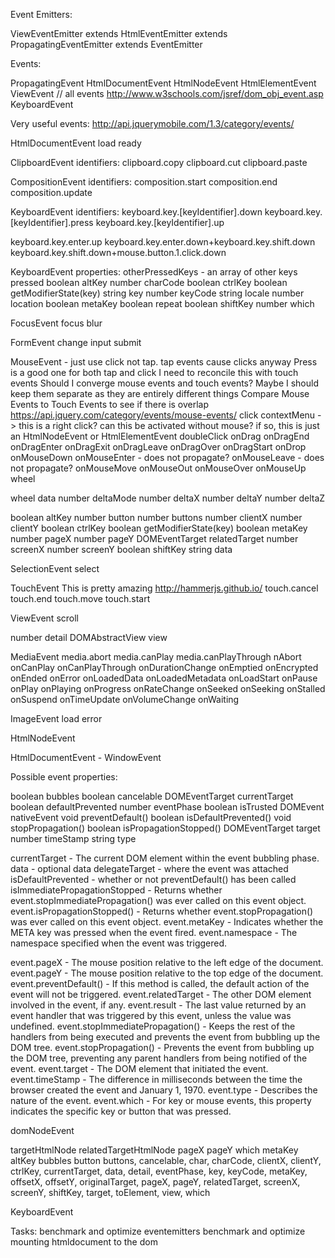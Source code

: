Event Emitters:

ViewEventEmitter extends 
 HtmlEventEmitter extends
  PropagatingEventEmitter extends
   EventEmitter

Events:

PropagatingEvent
 HtmlDocumentEvent
 HtmlNodeEvent
  HtmlElementEvent
   ViewEvent
    // all events
    http://www.w3schools.com/jsref/dom_obj_event.asp
    KeyboardEvent

 
Very useful events:
http://api.jquerymobile.com/1.3/category/events/




HtmlDocumentEvent
 load
 ready

ClipboardEvent identifiers:
 clipboard.copy
 clipboard.cut
 clipboard.paste

CompositionEvent identifiers:
 composition.start
 composition.end
 composition.update 

KeyboardEvent identifiers:
 keyboard.key.[keyIdentifier].down
 keyboard.key.[keyIdentifier].press
 keyboard.key.[keyIdentifier].up

 keyboard.key.enter.up
 keyboard.key.enter.down+keyboard.key.shift.down
 keyboard.key.shift.down+mouse.button.1.click.down

KeyboardEvent properties:
otherPressedKeys - an array of other keys pressed
boolean altKey
number charCode
boolean ctrlKey
boolean getModifierState(key)
string key
number keyCode
string locale
number location
boolean metaKey
boolean repeat
boolean shiftKey
number which

FocusEvent
 focus
 blur

FormEvent
 change
 input
 submit

MouseEvent - just use click not tap. tap events cause clicks anyway
Press is a good one for both tap and click
I need to reconcile this with touch events
Should I converge mouse events and touch events?
Maybe I should keep them separate as they are entirely different things
Compare Mouse Events to Touch Events to see if there is overlap
 https://api.jquery.com/category/events/mouse-events/
 click
 contextMenu -> this is a right click? can this be activated without mouse? if so, this is just an HtmlNodeEvent or HtmlElementEvent
 doubleClick
 onDrag
 onDragEnd
 onDragEnter
 onDragExit
 onDragLeave
 onDragOver
 onDragStart
 onDrop
 onMouseDown
 onMouseEnter - does not propagate?
 onMouseLeave - does not propagate?
 onMouseMove
 onMouseOut
 onMouseOver
 onMouseUp
 wheel

wheel data
number deltaMode
number deltaX
number deltaY
number deltaZ

boolean altKey
number button
number buttons
number clientX
number clientY
boolean ctrlKey
boolean getModifierState(key)
boolean metaKey
number pageX
number pageY
DOMEventTarget relatedTarget
number screenX
number screenY
boolean shiftKey
string data

SelectionEvent
 select

TouchEvent
 This is pretty amazing
 http://hammerjs.github.io/
 touch.cancel
 touch.end
 touch.move
 touch.start

ViewEvent
 scroll

number detail
DOMAbstractView view

MediaEvent
 media.abort
 media.canPlay
 media.canPlayThrough
nAbort onCanPlay onCanPlayThrough onDurationChange onEmptied onEncrypted onEnded onError onLoadedData onLoadedMetadata onLoadStart onPause onPlay onPlaying onProgress onRateChange onSeeked onSeeking onStalled onSuspend onTimeUpdate onVolumeChange onWaiting

ImageEvent
 load
 error



HtmlNodeEvent

HtmlDocumentEvent - WindowEvent

Possible event properties:

boolean bubbles
boolean cancelable
DOMEventTarget currentTarget
boolean defaultPrevented
number eventPhase
boolean isTrusted
DOMEvent nativeEvent
void preventDefault()
boolean isDefaultPrevented()
void stopPropagation()
boolean isPropagationStopped()
DOMEventTarget target
number timeStamp
string type




currentTarget - The current DOM element within the event bubbling phase.
data - optional data
delegateTarget - where the event was attached
isDefaultPrevented - whether or not preventDefault() has been called
isImmediatePropagationStopped - Returns whether event.stopImmediatePropagation() was ever called on this event object.
event.isPropagationStopped() - Returns whether event.stopPropagation() was ever called on this event object.
event.metaKey - Indicates whether the META key was pressed when the event fired.
event.namespace - The namespace specified when the event was triggered.


event.pageX - The mouse position relative to the left edge of the document.
event.pageY - The mouse position relative to the top edge of the document.
event.preventDefault() - If this method is called, the default action of the event will not be triggered.
event.relatedTarget - The other DOM element involved in the event, if any.
event.result - The last value returned by an event handler that was triggered by this event, unless the value was undefined.
event.stopImmediatePropagation() - Keeps the rest of the handlers from being executed and prevents the event from bubbling up the DOM tree.
event.stopPropagation() - Prevents the event from bubbling up the DOM tree, preventing any parent handlers from being notified of the event.
event.target - The DOM element that initiated the event.
event.timeStamp - The difference in milliseconds between the time the browser created the event and January 1, 1970.
event.type - Describes the nature of the event.
event.which - For key or mouse events, this property indicates the specific key or button that was pressed.


 domNodeEvent
 
 targetHtmlNode
 relatedTargetHtmlNode
 pageX
 pageY
 which
 metaKey
 altKey
 bubbles
 button
 buttons, cancelable, char, charCode, clientX, clientY, ctrlKey, currentTarget, data, detail, eventPhase, key, keyCode, metaKey, offsetX, offsetY, originalTarget, pageX, pageY, relatedTarget, screenX, screenY, shiftKey, target, toElement, view, which


KeyboardEvent


Tasks:
benchmark and optimize eventemitters
benchmark and optimize mounting htmldocument to the dom



















